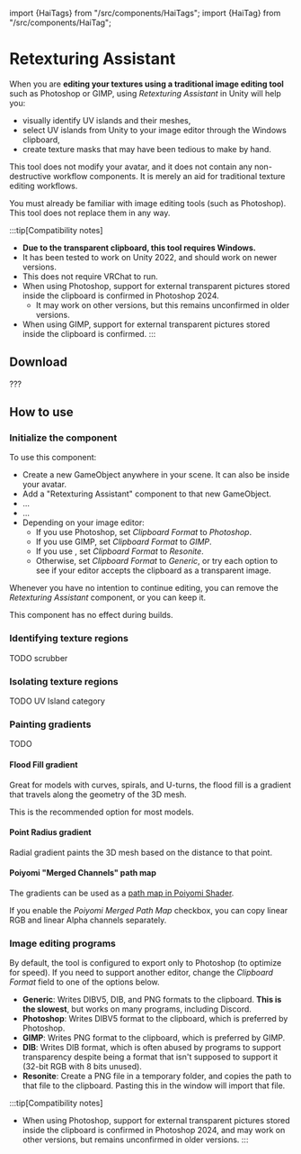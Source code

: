 ﻿---
unlisted: true
---
import {HaiTags} from "/src/components/HaiTags";
import {HaiTag} from "/src/components/HaiTag";

# Retexturing Assistant

<HaiTags>
<HaiTag isUniversal={true} />
<HaiTag compatibleWithPhotoshop={true} short={true} />
<HaiTag compatibleWithGIMP={true} short={true} />
</HaiTags>

When you are **editing your textures using a traditional image editing tool** such as Photoshop or GIMP,
using *Retexturing Assistant* in Unity will help you:
- visually identify UV islands and their meshes,
- select UV islands from Unity to your image editor through the Windows clipboard,
- create texture masks that may have been tedious to make by hand.

This tool does not modify your avatar, and it does not contain any non-destructive workflow components.
It is merely an aid for traditional texture editing workflows.

You must already be familiar with image editing tools (such as Photoshop). This tool does not replace them
in any way.

:::tip[Compatibility notes]
- **Due to the transparent clipboard, this tool requires Windows.**
- It has been tested to work on Unity 2022, and should work on newer versions.
- This does not require VRChat to run.
- When using Photoshop, support for external transparent pictures stored inside the clipboard is confirmed in Photoshop 2024.
    - It may work on other versions, but this remains unconfirmed in older versions.
- When using GIMP, support for external transparent pictures stored inside the clipboard is confirmed.
:::

## Download

???

## How to use

### Initialize the component

To use this component:
- Create a new GameObject anywhere in your scene. It can also be inside your avatar.
- Add a "Retexturing Assistant" component to that new GameObject.
- ...
- ...
- Depending on your image editor:
  - If you use Photoshop, set *Clipboard Format* to *Photoshop*. 
  - If you use GIMP, set *Clipboard Format* to *GIMP*.
  - If you use <HaiTag requiresResonite={true} short={true} />, set *Clipboard Format* to *Resonite*.
  - Otherwise, set *Clipboard Format* to *Generic*, or try each option to see if your editor accepts the clipboard as a transparent image.

Whenever you have no intention to continue editing, you can remove the *Retexturing Assistant* component, or you can keep it.

This component has no effect during builds.

### Identifying texture regions

TODO scrubber

### Isolating texture regions

TODO UV Island category

### Painting gradients

TODO

#### Flood Fill gradient

Great for models with curves, spirals, and U-turns, the flood fill is a gradient that travels along the geometry of the 3D mesh.

This is the recommended option for most models.

#### Point Radius gradient

Radial gradient paints the 3D mesh based on the distance to that point.

#### Poiyomi "Merged Channels" path map

The gradients can be used as a [path map in Poiyomi Shader](https://www.poiyomi.com/special-fx/pathing).

If you enable the *Poiyomi Merged Path Map* checkbox, you can copy linear RGB and linear Alpha channels separately.

### Image editing programs

By default, the tool is configured to export only to Photoshop (to optimize for speed). If you need to support another editor,
change the *Clipboard Format* field to one of the options below.

- **Generic**: Writes DIBV5, DIB, and PNG formats to the clipboard. **This is the slowest**, but works on many programs, including Discord.
- **Photoshop**: Writes DIBV5 format to the clipboard, which is preferred by Photoshop.
- **GIMP**: Writes PNG format to the clipboard, which is preferred by GIMP.
- **DIB**: Writes DIB format, which is often abused by programs to support transparency despite being a format that isn't supposed to support it (32-bit RGB with 8 bits unused).
- **Resonite**: Create a PNG file in a temporary folder, and copies the path to that file to the clipboard. Pasting this in the <HaiTag requiresResonite={true} short={true} /> window will import that file.

:::tip[Compatibility notes]
- When using Photoshop, support for external transparent pictures stored inside the clipboard is confirmed in Photoshop 2024,
  and may work on other versions, but remains unconfirmed in older versions.
:::
